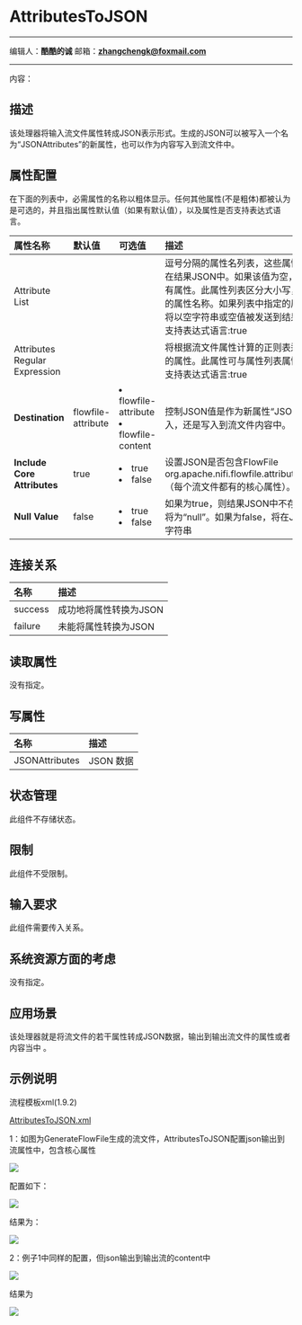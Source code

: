 # AttributesToJSON
***
编辑人：__**酷酷的诚**__  邮箱：**zhangchengk@foxmail.com** 
***
内容：


## 描述

 该处理器将输入流文件属性转成JSON表示形式。生成的JSON可以被写入一个名为“JSONAttributes”的新属性，也可以作为内容写入到流文件中。

## 属性配置

在下面的列表中，必需属性的名称以粗体显示。任何其他属性(不是粗体)都被认为是可选的，并且指出属性默认值（如果有默认值），以及属性是否支持表达式语言。

|属性名称|默认值|可选值|描述|
|:-|:-|:-|:-|
|Attribute List|||逗号分隔的属性名列表，这些属性及属性值将包含在结果JSON中。如果该值为空，则将包含所有现有属性。此属性列表区分大小写，并支持包含逗号的属性名称。如果列表中指定的属性没有找到，它将以空字符串或空值被发送到结果JSON中 。<br>支持表达式语言:true|
|Attributes Regular Expression|||将根据流文件属性计算的正则表达式，以选择匹配的属性。此属性可与属性列表属性组合使用。<br>支持表达式语言:true|
|**Destination**|flowfile-attribute|<li>flowfile-attribute</li><li>flowfile-content</li>|控制JSON值是作为新属性“JSONAttributes”写入，还是写入到流文件内容中。|
|**Include Core Attributes**|true|<li>true</li><li>false</li>|设置JSON是否包含FlowFile org.apache.nifi.flowfile.attributes.CoreAttributes（每个流文件都有的核心属性）。|
|**Null Value**|false|<li>true</li><li>false</li>|如果为true，则结果JSON中不存在或为空的属性将为“null”。如果为false，将在JSON中放置一个空字符串|


## 连接关系

|名称|描述|
|:-|:-|
|success|成功地将属性转换为JSON|
|failure|未能将属性转换为JSON|

## 读取属性

没有指定。

## 写属性

|名称|描述|
|:-|:-|
|JSONAttributes|JSON 数据|

## 状态管理

此组件不存储状态。

## 限制

此组件不受限制。

## 输入要求

此组件需要传入关系。

## 系统资源方面的考虑

没有指定。

## 应用场景

该处理器就是将流文件的若干属性转成JSON数据，输出到输出流文件的属性或者内容当中 。

## 示例说明

<p>流程模板xml(1.9.2)</p>
<a href="../template/AttributesToJSON.xml" download="AttributesToJSON.xml">AttributesToJSON.xml</a>

1：如图为GenerateFlowFile生成的流文件，AttributesToJSON配置json输出到流属性中，包含核心属性 

![](./img/AttributesToCSV/core.png)

配置如下：

![](./img/AttributesToJSON/config.png)

结果为：

![](./img/AttributesToJSON/result.png)

2：例子1中同样的配置，但json输出到输出流的content中

![](./img/AttributesToJSON/config2.png)

结果为

![](./img/AttributesToJSON/result2.png)